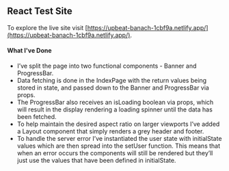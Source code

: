 ## React Test Site

To explore the live site visit [https://upbeat-banach-1cbf9a.netlify.app/](https://upbeat-banach-1cbf9a.netlify.app/).

#### What I've Done

- I’ve split the page into two functional components - Banner and ProgressBar.
- Data fetching is done in the IndexPage with the return values being stored in state, and passed down to the Banner and ProgressBar via props.
- The ProgressBar also receives an isLoading boolean via props, which will result in the display rendering a loading spinner until the data has been fetched.
- To help maintain the desired aspect ratio on larger viewports I’ve added a Layout component that simply renders a grey header and footer.
- To handle the server error I’ve instantiated the user state with initialState values which are then spread into the setUser function. This means that when an error occurs the components will still be rendered but they’ll just use the values that have been defined in initialState.
